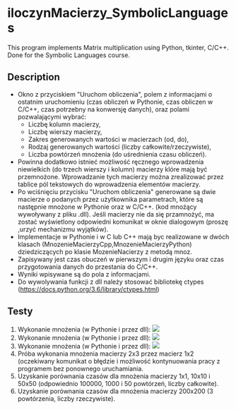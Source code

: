 # iloczynMacierzy_SymbolicLanguages
This program implements Matrix multiplication using Python, tkinter, C/C++.
Done for the Symbolic Languages course.
## Description
-  Okno z przyciskiem "Uruchom obliczenia", polem z informacjami o ostatnim uruchomieniu (czas obliczeń w Pythonie, czas obliczen w C/C++, czas potrzebny na konwersję danych), oraz polami pozwalającymi wybrać:
    * Liczbę kolumn macierzy,
    * Liczbę wierszy macierzy,
    * Zakres generowanych wartości w macierzach (od, do),
    * Rodzaj generowanych wartości (liczby całkowite/rzeczywiste),
    * Liczba powtórzeń mnożenia (do uśrednienia czasu obliczeń).
- Powinna dodatkowo istnieć możliwość ręcznego wprowadzenia niewielkich (do trzech wierszy i kolumn) macierzy klóre mają być przemnożone. Wprowadzanie tych macierzy można zrealizować przez tablice pól tekstowych do wprowadzenia elementów macierzy.
- Po wciśnięciu przycisku "Uruchom obliczenia" generowane są dwie macierze o podanych przez użytkownika parametrach, które są następnie mnożone w Pythonie oraz w C/C++. (kod mnożący wywoływany z pliku .dll). Jeśli macierzy nie da się przamnożyć, ma zostać wyświetlony odpowiedni komunikat w oknie dialogowym (proszę ,urzyć mechanizmu wyjątków).
- Implementacje w Pythonie i w C lub C++ mają byc realizowane w dwóch klasach (MnozenieMacierzyCpp,MnozenieMacierzyPython) dziedziczących po klasie MozenieNacierzy z metodą mnoz.
- Zapisywany jest czas obuczeń w pierwszym i drugim języku oraz czas przygotowania danych do przestania do C/C++.
- Wyniki wpisywane są do pola z informacjami.
- Do wywolywania funkcji z dll należy stosować bibliotekę ctypes
    (https://docs.python.org/3.6/library/ctypes.html)
## Testy
1. Wykonanie mnożenia (w Pythonie i przez dll):
    <img src="1.png" />
2. Wykonanie mnożenia (w Pythonie i przez dll):
    <img src="2.png" />
3. Wykonanie mnożenia (w Pythonie i przez dll):
    <img src="3.png" />
4. Próba wykonania mnożenia macierzy 2x3 przez macierz 1x2 (oczekiwany komunikat o błędzie i możliwość kontynuowania pracy z programem bez ponownego uruchamiania. 
5. Uzyskanie porównania czasów dla mnożenia macierzy 1x1, 10x10 i 50x50 (odpowiednio 100000, 1000 i 50 powtórzeń, liczby całkowite). 
6. Uzyskanie porównania czasów dla mnożenia macierzy 200x200 (3 powtórzenia, liczby rzeczywiste). 

